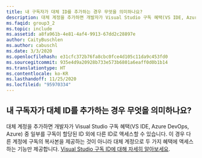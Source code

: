 ```yaml
---
title: 내 구독자가 대체 ID를 추가하는 경우 무엇을 의미하나요?
description: 대체 계정을 추가하면 개발자가 Visual Studio 구독 혜택(VS IDE, Azure DevOps, Azure) 중 일부를...
ms.faqid: group3_2
ms.topic: include
ms.assetid: a8fa961b-4e81-4af4-9913-67dd2c28897e
author: CaityBuschlen
ms.author: cabuschl
ms.date: 3/3/2020
ms.openlocfilehash: e31cfc372b76fa8cbc0fce4d105c11da9c453fd0
ms.sourcegitcommit: 935e4d9a20928b733e573b6801a6eaff0d0b1b14
ms.translationtype: HT
ms.contentlocale: ko-KR
ms.lasthandoff: 11/25/2020
ms.locfileid: "95970334"
---
```

## <a name="what-does-it-mean-when-my-subscribers-add-alternate-identities"></a>내 구독자가 대체 ID를 추가하는 경우 무엇을 의미하나요?

대체 계정을 추가하면 개발자가 Visual Studio 구독 혜택(VS IDE, Azure DevOps, Azure) 중 일부를 구독이 할당된 ID 외에 다른 ID로 액세스할 수 있습니다. 이 경우 다른 계정에 구독의 복사본을 제공하는 것이 아니라 대체 계정으로 두 가지 혜택에 액세스하는 기능만 제공합니다. [Visual Studio 구독 ID에 대해 자세히 알아보세요](https://docs.microsoft.com/visualstudio/subscriptions/vs-alternate-identity).

